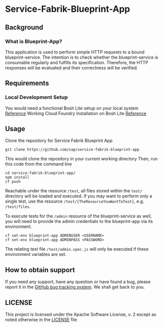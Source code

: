 Service-Fabrik-Blueprint-App
=============

Background
----------

### What is Blueprint-App?

This application is used to perform simple HTTP requests to a bound blueprint-service.
The intention is to check whether the blueprint-service is consumable regularly and fulfills its specification.
Therefore, the HTTP responses will be evaluated and their correctness will be verified.

Requirements
-----

### Local Development Setup

You would need a functional Bosh Lite setup on your local system [Reference](https://github.com/SAP/service-fabrik-broker#installing-bosh-lite)
Working Cloud Foundry Installation on Bosh Lite [Reference](https://github.com/SAP/service-fabrik-broker#installing-cloud-foundry)

Usage
-----

Clone the repository for Service Fabrik Blueprint App

```
git clone https://github.com/sap/service-fabrik-blueprint-app
```
This would clone the repository in your current working directory
Then, run this code from the command line

```
cd service-fabrik-blueprint-app/
npm install
cf push
```

Reachable under the resource ```/test```, all files stored within the ```test/``` directory will be loaded and executed.
If you may want to perform only a single test, use the resource ```/test/{TheResourceYouWantToTest}```, e.g. ```/test/files```.

To execute tests for the ```/admin``` resource of the blueprint-service as well, you will need to provide the admin credentials to the blueprint-app via its environment.

```
cf set-env blueprint-app ADMINUSER <USERNAME>
cf set-env blueprint-app ADMINPASS <PASSWORD>
```

The relating test file ```/test/admin.spec.js``` will only be executed if these environment variables are set.


## How to obtain support

If you need any support, have any question or have found a bug, please report it in the [GitHub bug tracking system](https://github.com/sap/service-fabrik-backup-restore/issues). We shall get back to you.

## LICENSE

This project is licensed under the Apache Software License, v. 2 except as noted otherwise in the [LICENSE](LICENSE) file
